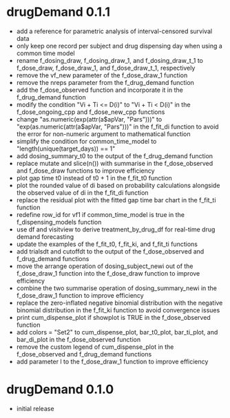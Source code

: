 # drugDemand 0.1.1

- add a reference for parametric analysis of interval-censored survival data
- only keep one record per subject and drug dispensing day when using a common time model
- rename f_dosing_draw, f_dosing_draw_1, and f_dosing_draw_t_1 to f_dose_draw, f_dose_draw_1, and f_dose_draw_t_1, respectively
- remove the vf_new parameter of the f_dose_draw_1 function
- remove the nreps parameter from the f_drug_demand function
- add the f_dose_observed function and incorporate it in the f_drug_demand function
- modify the condition "Vi + Ti <= D(i)" to "Vi + Ti < D(i)" in the f_dose_ongoing_cpp and f_dose_new_cpp functions
- change "as.numeric(exp(attr(a$apVar, "Pars")))" to "exp(as.numeric(attr(a$apVar, "Pars")))" in the f_fit_di function to avoid the error for non-numeric argument to mathematical function
- simplify the condition for common_time_model to "length(unique(target_days)) == 1"
- add dosing_summary_t0 to the output of the f_drug_demand function
- replace mutate and slice(n()) with summarise in the f_dose_observed and f_dose_draw functions to improve efficiency
- plot gap time t0 instead of t0 + 1 in the f_fit_t0 function
- plot the rounded value of di based on probability calculations alongside the observed value of di in the f_fit_di function
- replace the residual plot with the fitted gap time bar chart in the f_fit_ti function
- redefine row_id for vf1 if common_time_model is true in the f_dispensing_models function
- use df and visitview to derive treatment_by_drug_df for real-time drug demand forecasting
- update the examples of the f_fit_t0, f_fit_ki, and f_fit_ti functions
- add trialsdt and cutoffdt to the output of the f_dose_observed and f_drug_demand functions
- move the arrange operation of dosing_subject_newi out of the f_dose_draw_1 function into the f_dose_draw function to improve efficiency
- combine the two summarise operation of dosing_summary_newi in the f_dose_draw_1 function to improve efficiency
- replace the zero-inflated negative binomial distribution with the negative binomial distribution in the f_fit_ki function to avoid convergence issues
- print cum_dispense_plot if showplot is TRUE in the f_dose_observed function
- add colors = "Set2" to cum_dispense_plot, bar_t0_plot, bar_ti_plot, and bar_di_plot in the f_dose_observed function
- remove the custom legend of cum_dispense_plot in the f_dose_observed and f_drug_demand functions
- add parameter l to the f_dose_draw_1 function to improve efficiency


# drugDemand 0.1.0

- initial release
